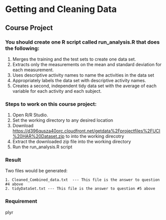 # Getting and Cleaning Data
## Course Project

### You should create one R script called run_analysis.R that does the following:

1. Merges the training and the test sets to create one data set.
2. Extracts only the measurements on the mean and standard deviation for each measurement.
3. Uses descriptive activity names to name the activities in the data set
4. Appropriately labels the data set with descriptive activity names.
5. Creates a second, independent tidy data set with the average of each variable for each activity and each subject.
 
### Steps to work on this course project:

1. Open R/R Studio.
2. Set the working directory to any desired location
3. Download https://d396qusza40orc.cloudfront.net/getdata%2Fprojectfiles%2FUCI%20HAR%20Dataset.zip to into the working direcotry
4. Extract the downloaded zip file into the working directory
5. Run the run_analysis.R script

### Result
Two files would be generated:

    1. Cleaned_Combined_data.txt  --- This file is the answer to question #4 above
    2. tidyDataSet.txt --- This file is the answer to question #5 above
    
### Requirement 
plyr

